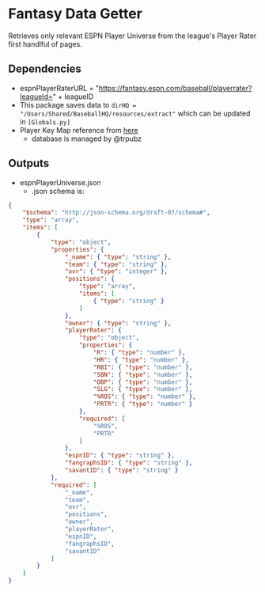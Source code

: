 # Fantasy Data Getter
Retrieves only relevant ESPN Player Universe from the league's Player Rater first handlful of pages.

## Dependencies
- espnPlayerRaterURL = "https://fantasy.espn.com/baseball/playerrater?leagueId=" + leagueID
- This package saves data to `dirHQ = "/Users/Shared/BaseballHQ/resources/extract"` which can be updated in `[Globals.py]`
- Player Key Map reference from [here](https://docs.google.com/spreadsheets/d/e/2PACX-1vSEw6LWoxJrrBSFY39wA_PxSW5SG_t3J7dJT3JsP2DpMF5vWY6HJY071d8iNIttYDnArfQXg-oY_Q6I/pubhtml?gid=0&single=true)
  - database is managed by @trpubz

## Outputs
- espnPlayerUniverse.json
  - .json schema is: 
```json
{
    "$schema": "http://json-schema.org/draft-07/schema#",
    "type": "array",
    "items": [
        {
            "type": "object",
            "properties": {
                "_name": { "type": "string" },
                "team": { "type": "string" },
                "ovr": { "type": "integer" },
                "positions": {
                    "type": "array",
                    "items": [
                        { "type": "string" }
                    ]
                },
                "owner": { "type": "string" },
                "playerRater": {
                    "type": "object",
                    "properties": {
                        "R": { "type": "number" },
                        "HR": { "type": "number" },
                        "RBI": { "type": "number" },
                        "SBN": { "type": "number" },
                        "OBP": { "type": "number" },
                        "SLG": { "type": "number" },
                        "%ROS": { "type": "number" },
                        "PRTR": { "type": "number" }
                    },
                    "required": [
                        "%ROS",
                        "PRTR"
                    ]
                },
                "espnID": { "type": "string" },
                "fangraphsID": { "type": "string" },
                "savantID": { "type": "string" }
            },
            "required": [
                "_name",
                "team",
                "ovr",
                "positions",
                "owner",
                "playerRater",
                "espnID",
                "fangraphsID",
                "savantID"
            ]
        }
    ]
}
```
